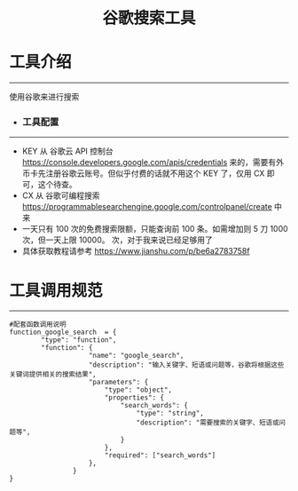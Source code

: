 
<h1><p align='center' >谷歌搜索工具</p></h1>



#  工具介绍
***
   使用谷歌来进行搜索



* ### 工具配置
***
 * KEY 从 谷歌云 API 控制台 https://console.developers.google.com/apis/credentials 来的，需要有外币卡先注册谷歌云账号。但似乎付费的话就不用这个 KEY 了，仅用 CX 即可，这个待查。
 * CX 从 谷歌可编程搜索 https://programmablesearchengine.google.com/controlpanel/create  中来
 * 一天只有 100 次的免费搜索限额，只能查询前 100 条。如需增加则 5 刀 1000 次，但一天上限 10000。 次，对于我来说已经足够用了
 * 具体获取教程请参考 https://www.jianshu.com/p/be6a2783758f

  

# 工具调用规范
***
   ```
   #配套函数调用说明
   function_google_search  = {
           "type": "function",
           "function": {
                       "name": "google_search",
                       "description": "输入关键字、短语或问题等，谷歌将根据这些关键词提供相关的搜索结果",
                       "parameters": {
                           "type": "object",
                           "properties": {
                               "search_words": {
                                   "type": "string",
                                   "description": "需要搜索的关键字、短语或问题等",
                               }
                           },
                           "required": ["search_words"]
                       },
                   }
   }
   ```


